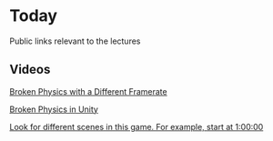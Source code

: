 # Today
Public links relevant to the lectures

## Videos
[Broken Physics with a Different Framerate](https://www.youtube.com/watch?v=7PpTiK1jYPw)

[Broken Physics in Unity](https://youtu.be/VHNSW0ZyBDI)

[Look for different scenes in this game. For example, start at 1:00:00](https://www.youtube.com/watch?v=4Id_rBSI0Zk)
